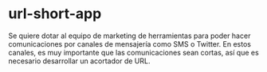 # url-short-app
Se quiere dotar al equipo de marketing de herramientas para poder hacer comunicaciones por canales de mensajería como SMS o Twitter. En estos canales, es muy importante que las comunicaciones sean cortas, así que es necesario desarrollar un acortador de URL.
